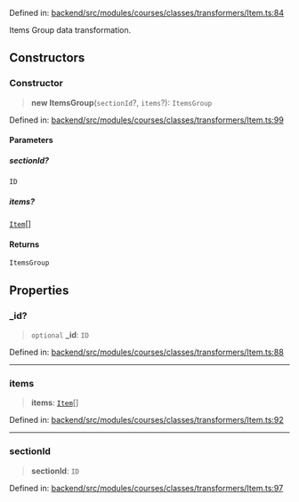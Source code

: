 Defined in: [backend/src/modules/courses/classes/transformers/Item.ts:84](https://github.com/continuousactivelearning/vibe/blob/9a2d9d7201b944582c5d0ed5f0f7a4de13abde0f/backend/src/modules/courses/classes/transformers/Item.ts#L84)

Items Group data transformation.

## Constructors

### Constructor

> **new ItemsGroup**(`sectionId`?, `items`?): `ItemsGroup`

Defined in: [backend/src/modules/courses/classes/transformers/Item.ts:99](https://github.com/continuousactivelearning/vibe/blob/9a2d9d7201b944582c5d0ed5f0f7a4de13abde0f/backend/src/modules/courses/classes/transformers/Item.ts#L99)

#### Parameters

##### sectionId?

`ID`

##### items?

[`Item`](Item/courses.Item.md)[]

#### Returns

`ItemsGroup`

## Properties

### \_id?

> `optional` **\_id**: `ID`

Defined in: [backend/src/modules/courses/classes/transformers/Item.ts:88](https://github.com/continuousactivelearning/vibe/blob/9a2d9d7201b944582c5d0ed5f0f7a4de13abde0f/backend/src/modules/courses/classes/transformers/Item.ts#L88)

---

### items

> **items**: [`Item`](Item/courses.Item.md)[]

Defined in: [backend/src/modules/courses/classes/transformers/Item.ts:92](https://github.com/continuousactivelearning/vibe/blob/9a2d9d7201b944582c5d0ed5f0f7a4de13abde0f/backend/src/modules/courses/classes/transformers/Item.ts#L92)

---

### sectionId

> **sectionId**: `ID`

Defined in: [backend/src/modules/courses/classes/transformers/Item.ts:97](https://github.com/continuousactivelearning/vibe/blob/9a2d9d7201b944582c5d0ed5f0f7a4de13abde0f/backend/src/modules/courses/classes/transformers/Item.ts#L97)
